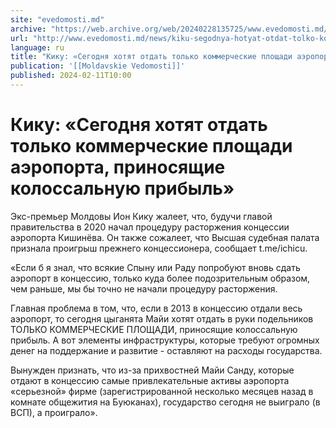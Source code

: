 ```yaml
---
site: "evedomosti.md"
archive: "https://web.archive.org/web/20240228135725/www.evedomosti.md/news/kiku-segodnya-hotyat-otdat-tolko-kommercheskie-ploshadi-aero"
url: "http://www.evedomosti.md/news/kiku-segodnya-hotyat-otdat-tolko-kommercheskie-ploshadi-aero"
language: ru
title: "Кику: «Сегодня хотят отдать только коммерческие площади аэропорта, приносящие колоссальную прибыль»"
publication: '[[Moldavskie Vedomosti]]'
published: 2024-02-11T10:00
---
```


# Кику: «Сегодня хотят отдать только коммерческие площади аэропорта, приносящие колоссальную прибыль»

Экс-премьер Молдовы Ион Кику жалеет, что, будучи главой правительства в 2020 начал процедуру расторжения концессии аэропорта Кишинёва. Он также сожалеет, что Высшая судебная палата признала проигрыш прежнего концессионера, сообщает t.me/ichicu.

«Если б я знал, что всякие Спыну или Раду попробуют вновь сдать аэропорт в концессию, только куда более подозрительным образом, чем раньше, мы бы точно не начали процедуру расторжения.

Главная проблема в том, что, если в 2013 в концессию отдали весь аэропорт, то сегодня цыганята Майи хотят отдать в руки подельников ТОЛЬКО КОММЕРЧЕСКИЕ ПЛОЩАДИ, приносящие колоссальную прибыль. А вот элементы инфраструктуры, которые требуют огромных денег на поддержание и развитие - оставляют на расходы государства.

Вынужден признать, что из-за прихвостней Майи Санду, которые отдают в концессию самые привлекательные активы аэропорта «серьезной» фирме (зарегистрированной несколько месяцев назад в комнате общежития на Буюканах), государство сегодня не выиграло (в ВСП), а проиграло».